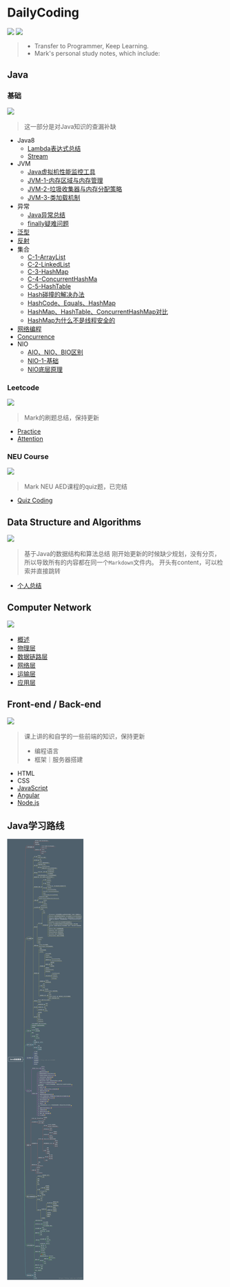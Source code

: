 # DailyCoding
![](https://img.shields.io/badge/Daily-Coding-red) ![](https://img.shields.io/badge/Author-Mark-lightblue)
> - Transfer to Programmer, Keep Learning.
> - Mark's personal study notes, which include:  

## Java

### 基础
![](https://img.shields.io/badge/Status-Updating-black)
> 这一部分是对Java知识的查漏补缺
- Java8
  - [Lambda表达式总结](Java/Java8/Lambda表达式总结.md)
  - [Stream](Java/Java8/Stream.md)
- JVM
  - [Java虚拟机性能监控工具](Java/JVM/Java虚拟机性能监控工具.md)
  - [JVM-1-内存区域与内存管理](Java/JVM/JVM-1-内存区域与内存管理.md)
  - [JVM-2-垃圾收集器与内存分配策略](Java/JVM/JVM-2-垃圾收集器与内存分配策略.md)
  - [JVM-3-类加载机制](Java/JVM/JVM-3-类加载机制.md)
- 异常
  - [Java异常总结](Java/异常/Java异常总结.md)
  - [finally疑难问题](Java/异常/finally疑难问题.md)
- [泛型](Java/泛型/泛型-1-基础总结.md)
- [反射](Java/反射/反射-1-基础.md)
- 集合
  - [C-1-ArrayList](Java/集合/C-1-ArrayList.md)
  - [C-2-LinkedList](Java/集合/C-2-LinkedList.md)
  - [C-3-HashMap](Java/集合/C-3-HashMap.md)
  - [C-4-ConcurrentHashMa](Java/集合/C-4-ConcurrentHashMap.md)
  - [C-5-HashTable](Java/集合/C-5-HashTable.md)
  - [Hash碰撞的解决办法](Java/集合/Hash碰撞的解决办法.md)
  - [HashCode、Equals、HashMap](Java/集合/HashCode、Equals、HashMap.md)
  - [HashMap、HashTable、ConcurrentHashMap对比](Java/集合/HashMap、HashTable、ConcurrentHashMap对比.md)
  - [HashMap为什么不是线程安全的](Java/集合/HashMap为什么不是线程安全的.md)
- [网络编程](Java/网络编程/Java网络编程基础.md)
- [Concurrence](Java/Concurrence)
- NIO
  - [AIO、NIO、BIO区别](Java/NIO/AIO、NIO、BIO区别.md)
  - [NIO-1-基础](Java/NIO/NIO-1-基础.md)
  - [NIO底层原理](Java/NIO/NIO底层原理.md) 
### Leetcode
![](https://img.shields.io/badge/Status-Updating-black)
>Mark的刷题总结，保持更新
- [Practice](/DailyCoding/LeetCode/LeetCode-MarkPractice.md)
- [Attention](/DailyCoding/LeetCode/LeetCode-Attention.md)
### NEU Course
![](https://img.shields.io/badge/Status-Finished-black)
>Mark NEU AED课程的quiz题，已完结
- [Quiz Coding](INFO5100-quizReview.md)
## Data Structure and Algorithms
![](https://img.shields.io/badge/Status-Updating-black)
>基于Java的数据结构和算法总结
>刚开始更新的时候缺少规划，没有分页，所以导致所有的内容都在同一个`Markdown`文件内。
>开头有content，可以检索并直接跳转
- [个人总结](./DataStructure&Algorithm/DataStructuresandAlgorithms.md)
## Computer Network
![](https://img.shields.io/badge/Status-Finished-black)
- [概述](ComputerNetwork/概述/概述.md)
- [物理层](ComputerNetwork/物理层/物理层.md)
- [数据链路层](ComputerNetwork/数据链路层/数据链路层.md)
- [网络层](ComputerNetwork/网络层/网络层.md)
- [运输层](ComputerNetwork/运输层/运输层.md)
- [应用层](ComputerNetwork/应用层/应用层.md)
## Front-end / Back-end
![](https://img.shields.io/badge/Status-Updating-black)
>课上讲的和自学的一些前端的知识，保持更新
>- 编程语言
>- 框架｜服务器搭建
- HTML
- CSS
- [JavaScript](Front-end/Web-JavaScript.md)
- [Angular](Front-end/Web-Angular.md)
- [Node.js](Front-end/Web-Node.js.md)

## Java学习路线
![](Image/Java学习路线.png)

 